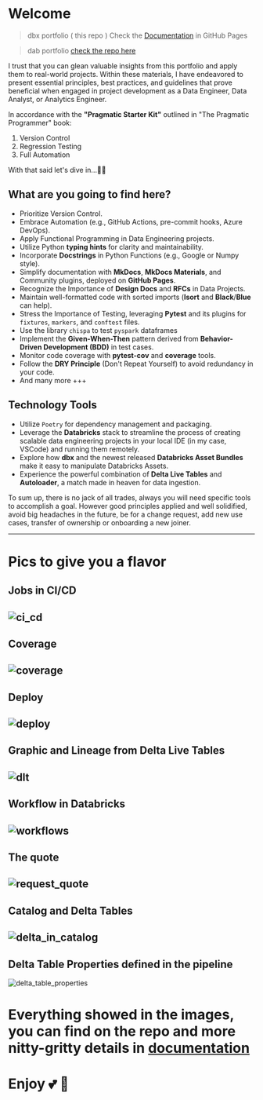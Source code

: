 # Welcome

> dbx portfolio ( this repo )
> Check the [Documentation](https://doug-pires.github.io/quotes_dbx/) in GitHub Pages


> dab portfolio [check the repo here](https://github.com/doug-pires/quotes_dab)

I trust that you can glean valuable insights from this portfolio and apply them to real-world projects. Within these materials, I have endeavored to present essential principles, best practices, and guidelines that prove beneficial when engaged in project development as a Data Engineer, Data Analyst, or Analytics Engineer.

In accordance with the **"Pragmatic Starter Kit"** outlined in "The Pragmatic Programmer" book:
1. Version Control
2. Regression Testing
3. Full Automation

With that said let's dive in...🏊‍♂️

## What are you going to find here?

- Prioritize Version Control.
- Embrace Automation (e.g., GitHub Actions, pre-commit hooks, Azure DevOps).
- Apply Functional Programming in Data Engineering projects.
- Utilize Python **typing hints** for clarity and maintainability.
- Incorporate **Docstrings** in Python Functions (e.g., Google or Numpy style).
- Simplify documentation with **MkDocs**, **MkDocs Materials**, and Community plugins, deployed on **GitHub Pages**.
- Recognize the Importance of **Design Docs** and **RFCs** in Data Projects.
- Maintain well-formatted code with sorted imports (**Isort** and **Black**/**Blue** can help).
- Stress the Importance of Testing, leveraging **Pytest** and its plugins for `fixtures`, `markers`, and `conftest` files.
- Use the library `chispa` to test `pyspark` dataframes
- Implement the **Given-When-Then** pattern derived from **Behavior-Driven Development (BDD)** in test cases.
- Monitor code coverage with **pytest-cov** and **coverage** tools.
- Follow the **DRY Principle** (Don't Repeat Yourself) to avoid redundancy in your code.
- And many more +++

## Technology Tools

- Utilize `Poetry` for dependency management and packaging.
- Leverage the **Databricks** stack to streamline the process of creating scalable data engineering projects in your local IDE (in my case, VSCode) and running them remotely.
- Explore how **dbx** and the newest released **Databricks Asset Bundles** make it easy to manipulate Databricks Assets.
- Experience the powerful combination of **Delta Live Tables** and **Autoloader**, a match made in heaven for data ingestion.


To sum up, there is no jack of all trades, always you will need specific tools to accomplish a goal.
However good principles applied and well solidified, avoid big headaches in the future, be for a change request, add new use cases, transfer of ownership or onboarding a new joiner.




---

# Pics to give you a flavor

## Jobs in CI/CD

![ci_cd](./docs/assets/ci_cd.png)
---
## Coverage
![coverage](./docs/assets/coverage.png)
---
## Deploy
![deploy](./docs/assets/deploy.png)
---
## Graphic and Lineage from Delta Live Tables
![dlt](./docs/assets/delta_live_tables.png)
---
## Workflow in Databricks
![workflows](./docs/assets/workflows.png)
---
## The quote
![request_quote](./docs/assets/request_quote.png)
---
## Catalog and Delta Tables
![delta_in_catalog](./docs/assets/delta_tables_in_catalog.png)
---
## Delta Table Properties defined in the pipeline
![delta_table_properties](./docs/assets/delta_properties.png)



# Everything showed in the images, you can find on the repo and more nitty-gritty details in [documentation](https://doug-pires.github.io/quotes_dbx/)
# Enjoy  💕 💞

